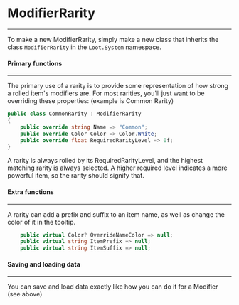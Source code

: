 ModifierRarity
===
___
To make a new ModifierRarity, simply make a new class that inherits the class `ModifierRarity` in the `Loot.System` namespace.

#### Primary functions
___
The primary use of a rarity is to provide some representation of how strong a rolled item's modifiers are. For most rarities, you'll just want to be overriding these properties: (example is Common Rarity)
```csharp
public class CommonRarity : ModifierRarity
{
    public override string Name => "Common";
    public override Color Color => Color.White;
    public override float RequiredRarityLevel => 0f;
}
```

A rarity is always rolled by its RequiredRarityLevel, and the highest matching rarity is always selected. A higher required level indicates a more powerful item, so the rarity should signify that.

#### Extra functions
___
A rarity can add a prefix and suffix to an item name, as well as change the color of it in the tooltip.
```csharp
    public virtual Color? OverrideNameColor => null;
    public virtual string ItemPrefix => null;
    public virtual string ItemSuffix => null;
```
        
#### Saving and loading data
___     
You can save and load data exactly like how you can do it for a Modifier (see above)